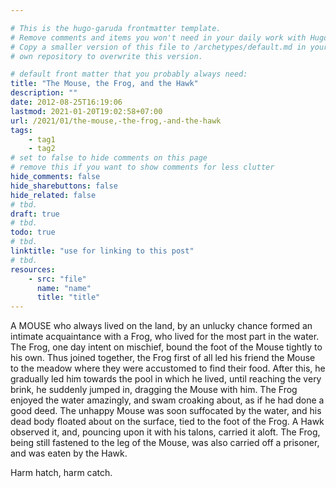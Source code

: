 ```yaml
---

# This is the hugo-garuda frontmatter template.
# Remove comments and items you won't need in your daily work with Hugo.
# Copy a smaller version of this file to /archetypes/default.md in your
# own repository to overwrite this version.

# default front matter that you probably always need:
title: "The Mouse, the Frog, and the Hawk"
description: ""
date: 2012-08-25T16:19:06
lastmod: 2021-01-20T19:02:58+07:00
url: /2021/01/the-mouse,-the-frog,-and-the-hawk
tags:
    - tag1
    - tag2
# set to false to hide comments on this page
# remove this if you want to show comments for less clutter
hide_comments: false
hide_sharebuttons: false
hide_related: false
# tbd.
draft: true
# tbd.
todo: true
# tbd.
linktitle: "use for linking to this post"
# tbd.
resources:
    - src: "file"
      name: "name"
      title: "title"
---
```

A MOUSE who always lived on the land, by an unlucky chance formed an intimate acquaintance with a Frog, who lived for the most part in the water. The Frog, one day intent on mischief, bound the foot of the Mouse tightly to his own. Thus joined together, the Frog first of all led his friend the Mouse to the meadow where they were accustomed to find their food. After this, he gradually led him towards the pool in which he lived, until reaching the very brink, he suddenly jumped in, dragging the Mouse with him. The Frog enjoyed the water amazingly, and swam croaking about, as if he had done a good deed. The unhappy Mouse was soon suffocated by the water, and his dead body floated about on the surface, tied to the foot of the Frog. A Hawk observed it, and, pouncing upon it with his talons, carried it aloft. The Frog, being still fastened to the leg of the Mouse, was also carried off a prisoner, and was eaten by the Hawk.

Harm hatch, harm catch.
